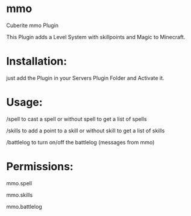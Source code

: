 # mmo
Cuberite mmo Plugin

This Plugin adds a Level System with skillpoints and Magic to Minecraft.

# Installation:
just add the Plugin in your Servers Plugin Folder and Activate it.

# Usage:

/spell <spell> to cast a spell or without spell to get a list of spells

/skills <skill> to add a point to a skill or without skill to get a list of skills

/battlelog to turn on/off the battlelog (messages from mmo)

# Permissions:

mmo.spell

mmo.skills

mmo.battlelog
